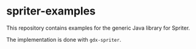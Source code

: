 # spriter-examples

This repository contains examples for the generic Java library for Spriter.

The implementation is done with `gdx-spriter`.
